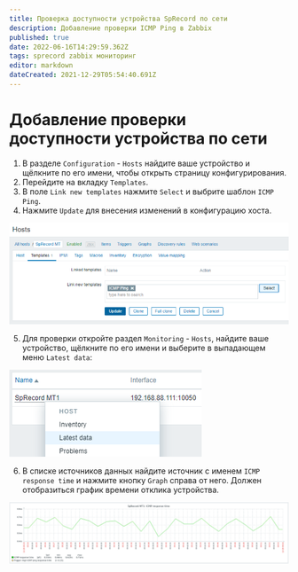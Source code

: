 ```yaml
---
title: Проверка доступности устройства SpRecord по сети
description: Добавление проверки ICMP Ping в Zabbix
published: true
date: 2022-06-16T14:29:59.362Z
tags: sprecord zabbix мониторинг
editor: markdown
dateCreated: 2021-12-29T05:54:40.691Z
---
```


# Добавление проверки доступности устройства по сети
1. В разделе ```Configuration``` - ```Hosts``` найдите ваше устройство и щёлкните по его имени, чтобы открыть страницу конфигурирования.
2. Перейдите на вкладку ```Templates```.
3. В поле ```Link new templates``` нажмите ```Select``` и выбрите шаблон ```ICMP Ping```.
4. Нажмите ```Update``` для внесения изменений в конфигурацию хоста.

![add_template_ping.png](/zabbix/add_template_ping.png)

5. Для проверки откройте раздел ```Monitoring``` - ```Hosts```, найдите ваше устройство, щёлкните по его имени и выберите в выпадающем меню ```Latest data```:

![latest_data.png](/zabbix/latest_data.png)

6. В списке источников данных найдите источник с именем ```ICMP response time``` и нажмите кнопку ```Graph``` справа от него. Должен отобразиться график времени отклика устройства.

![icmp_response_graph.png](/zabbix/icmp_response_graph.png)